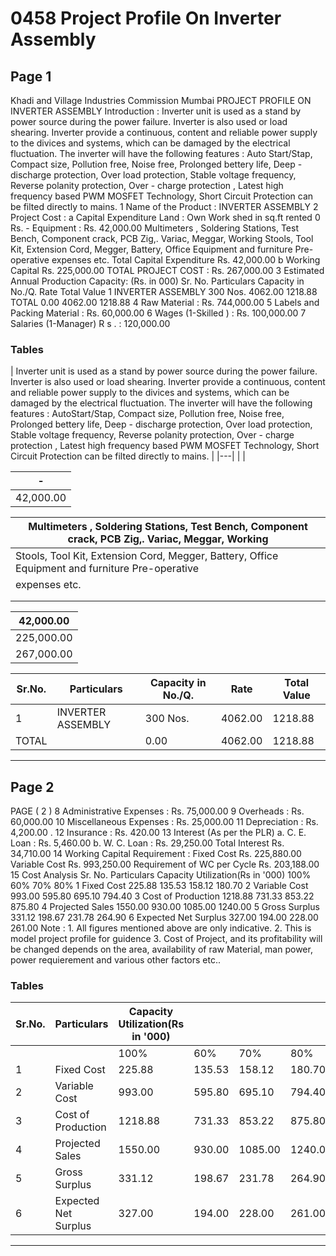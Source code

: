 # 0458 Project Profile On Inverter Assembly

## Page 1

Khadi and Village Industries Commission Mumbai PROJECT PROFILE ON INVERTER ASSEMBLY Introduction : Inverter unit is used as a stand by power source during the power failure. Inverter is also used or load shearing. Inverter provide a continuous, content and reliable power supply to the divices and systems, which can be damaged by the electrical fluctuation. The inverter will have the following features : Auto Start/Stap, Compact size, Pollution free, Noise free, Prolonged bettery life, Deep - discharge protection, Over load protection, Stable voltage frequency, Reverse polanity protection, Over - charge protection , Latest high frequency based PWM MOSFET Technology, Short Circuit Protection can be filted directly to mains. 1 Name of the Product : INVERTER ASSEMBLY 2 Project Cost : a Capital Expenditure Land : Own Work shed in sq.ft rented 0 Rs. - Equipment : Rs. 42,000.00 Multimeters , Soldering Stations, Test Bench, Component crack, PCB Zig,. Variac, Meggar, Working Stools, Tool Kit, Extension Cord, Megger, Battery, Office Equipment and furniture Pre-operative expenses etc. Total Capital Expenditure Rs. 42,000.00 b Working Capital Rs. 225,000.00 TOTAL PROJECT COST : Rs. 267,000.00 3 Estimated Annual Production Capacity: (Rs. in 000) Sr. No. Particulars Capacity in No./Q. Rate Total Value 1 INVERTER ASSEMBLY 300 Nos. 4062.00 1218.88 TOTAL 0.00 4062.00 1218.88 4 Raw Material : Rs. 744,000.00 5 Labels and Packing Material : Rs. 60,000.00 6 Wages (1-Skilled ) : Rs. 100,000.00 7 Salaries (1-Manager) R s . : 120,000.00

### Tables

| Inverter unit is used as a stand by power source during the power failure. Inverter is also used or
load shearing. Inverter provide a continuous, content and reliable power supply to the divices and
systems, which can be damaged by the electrical fluctuation. The inverter will have the following
features : AutoStart/Stap, Compact size, Pollution free, Noise free, Prolonged bettery life, Deep -
discharge protection, Over load protection, Stable voltage frequency, Reverse polanity protection,
Over - charge protection , Latest high frequency based PWM MOSFET Technology, Short Circuit
Protection can be filted directly to mains. |
|---|
|  |

| - |
|---|
| 42,000.00 |

| Multimeters , Soldering Stations, Test Bench, Component crack, PCB Zig,. Variac, Meggar, Working |
|---|
| Stools, Tool Kit, Extension Cord, Megger, Battery, Office Equipment and furniture Pre-operative
expenses etc. |
|  |
|  |

| 42,000.00 |
|---|
| 225,000.00 |
| 267,000.00 |

| Sr.No. | Particulars | Capacity in No./Q. | Rate | Total Value |
|---|---|---|---|---|
| 1 | INVERTER ASSEMBLY | 300 Nos. | 4062.00 | 1218.88 |
| TOTAL |  | 0.00 | 4062.00 | 1218.88 |

---

## Page 2

PAGE ( 2 ) 8 Administrative Expenses : Rs. 75,000.00 9 Overheads : Rs. 60,000.00 10 Miscellaneous Expenses : Rs. 25,000.00 11 Depreciation : Rs. 4,200.00 . 12 Insurance : Rs. 420.00 13 Interest (As per the PLR) a. C. E. Loan : Rs. 5,460.00 b. W. C. Loan : Rs. 29,250.00 Total Interest Rs. 34,710.00 14 Working Capital Requirement : Fixed Cost Rs. 225,880.00 Variable Cost Rs. 993,250.00 Requirement of WC per Cycle Rs. 203,188.00 15 Cost Analysis Sr. No. Particulars Capacity Utilization(Rs in '000) 100% 60% 70% 80% 1 Fixed Cost 225.88 135.53 158.12 180.70 2 Variable Cost 993.00 595.80 695.10 794.40 3 Cost of Production 1218.88 731.33 853.22 875.80 4 Projected Sales 1550.00 930.00 1085.00 1240.00 5 Gross Surplus 331.12 198.67 231.78 264.90 6 Expected Net Surplus 327.00 194.00 228.00 261.00 Note : 1. All figures mentioned above are only indicative. 2. This is model project profile for guidence 3. Cost of Project, and its profitability will be changed depends on the area, availability of raw Material, man power, power requierement and various other factors etc..

### Tables

| Sr.No. | Particulars | Capacity Utilization(Rs in '000) |  |  |  |
|---|---|---|---|---|---|
|  |  | 100% | 60% | 70% | 80% |
| 1 | Fixed Cost | 225.88 | 135.53 | 158.12 | 180.70 |
| 2 | Variable Cost | 993.00 | 595.80 | 695.10 | 794.40 |
| 3 | Cost of Production | 1218.88 | 731.33 | 853.22 | 875.80 |
| 4 | Projected Sales | 1550.00 | 930.00 | 1085.00 | 1240.00 |
| 5 | Gross Surplus | 331.12 | 198.67 | 231.78 | 264.90 |
| 6 | Expected Net Surplus | 327.00 | 194.00 | 228.00 | 261.00 |

---
